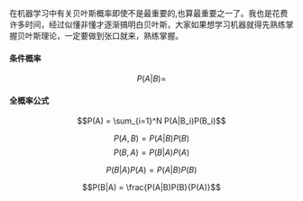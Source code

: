 在机器学习中有关贝叶斯概率即使不是最重要的,也算最重要之一了。我也是花费许多时间，经过似懂非懂才逐渐搞明白贝叶斯，大家如果想学习机器就得先熟练掌握贝叶斯理论，一定要做到张口就来，熟练掌握。

#### 条件概率
$$P(A|B) = $$

#### 全概率公式
$$P(A) = \sum_{i=1}^N P(A|B_i)P(B_i)$$

$$P(A,B) = P(A|B)P(B)$$
$$P(B,A) = P(B|A)P(A)$$

$$P(B|A)P(A) = P(A|B)P(B)$$

$$P(B|A) = \frac{P(A|B)P(B}{P(A)}$$